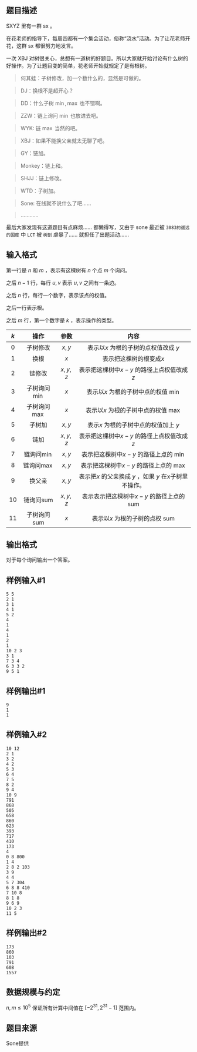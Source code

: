 ## 题目描述

SXYZ 里有一群 sx 。

在花老师的指导下，每周四都有一个集会活动，俗称“浇水”活动。为了让花老师开花，这群 sx 都很努力地发言。

一次 XBJ 对树很关心，总想有一道树的好题目。所以大家就开始讨论有什么树的好操作。为了让题目变的简单，花老师开始就规定了是有根树。

> 何其蛙：子树修改，加一个数什么的，显然是可做的。
>

> DJ：换根不是超开心？
>

> DD：什么子树 $\min,\max$ 也不错啊。
>

> ZZW：链上询问 $\min$ 也放进去吧。
>

> WYK: 链 $\max$ 当然的吧。
>

> XBJ：如果不能换父亲就太无聊了吧。
>

> GY：链加。
>

> Monkey：链上和。
>

> SHJJ：链上修改。
>

> WTD：子树加。
>

> Sone: 在线就不说什么了吧……
>

> …………

最后大家发现有这道题目有点麻烦…… 都懒得写，又由于 sone 最近被 `3083的遥远的国度` 中 `LCT` 被 `树剖` 虐暴了…… 就担任了出题活动……

## 输入格式

第一行是 $n$ 和 $m$ ，表示有这棵树有 $n$ 个点 $m$ 个询问。

之后 $n-1$ 行，每行 $u,v$ 表示 $u,v$ 之间有一条边。

之后 $n$ 行，每行一个数字，表示该点的权值。

之后一行表示根。

之后 $m$ 行，第一个数字是 $k$ ，表示操作的类型。


| $k$ |          操作          |  参数  |                         内容                         |
| :----: | :----------------------: | :-------: | :-----------------------------------------------------: |
| $0$ |        子树修改        |  $x,y$  |         表示以$x$ 为根的子树的点权值改成 $y$         |
| $1$ |          换根          |   $x$   |                表示把这棵树的根变成$x$                |
| $2$ |         链修改         | $x,y,z$ |      表示把这棵树中$x-y$ 的路径上点权值改成 $z$      |
| $3$ |     子树询问$\min$     |   $x$   |         表示以$x$ 为根的子树中点的权值 $\min$         |
| $4$ |     子树询问$\max$     |   $x$   |         表示以$x$ 为根的子树中点的权值 $\max$         |
| $5$ |         子树加         |  $x,y$  |         表示$x$ 为根的子树中点的权值加上 $y$         |
| $6$ |          链加          | $x,y,z$ |      表示把这棵树中$x-y$ 的路径上点权值改成 $z$      |
| $7$ |      链询问$\min$      |  $x,y$  |        表示把这棵树中$x-y$ 的路径上点的 $\min$        |
| $8$ |      链询问$\max$      |  $x,y$  |        表示把这棵树中$x-y$ 的路径上点的 $\max$        |
| $9$ |         换父亲         |  $x,y$  | 表示把$x$ 的父亲换成 $y$ ，如果 $y$ 在x子树里不操作。 |
| $10$ |  链询问$\mathrm{sum}$  | $x,y,z$ |  表示表示把这棵树中$x-y$ 的路径上点的 $\mathrm{sum}$  |
| $11$ | 子树询问$\mathrm{sum}$ |   $x$   |       表示以$x$ 为根的子树的点权 $\mathrm{sum}$       |

## 输出格式

对于每个询问输出一个答案。

## 样例输入#1

```plain
5 5
2 1
3 1
4 1
5 2
4
1
4
1
2
1
10 2 3
3 1
7 3 4
6 3 3 2
9 5 1
```

## 样例输出#1

```plain
9
1
1
```

## 样例输入#2

```plain
10 12
2 1
3 2
4 2
5 3
6 4
7 5
8 2
9 4
10 9
791
868
505
658
860
623
393
717
410
173
4
0 8 800
1 4
2 8 2 103
3 9
4 4
5 7 304
6 8 8 410
7 10 8
8 1 8
9 6 9
10 2 3
11 5
```

## 样例输出#2

```plain
173
860
103
791
608
1557
```

## 数据规模与约定

$n,m \le 10^5$
保证所有计算中间值在 $[-2^{31},2^{31}-1]$ 范围内。

## 题目来源

Sone提供
